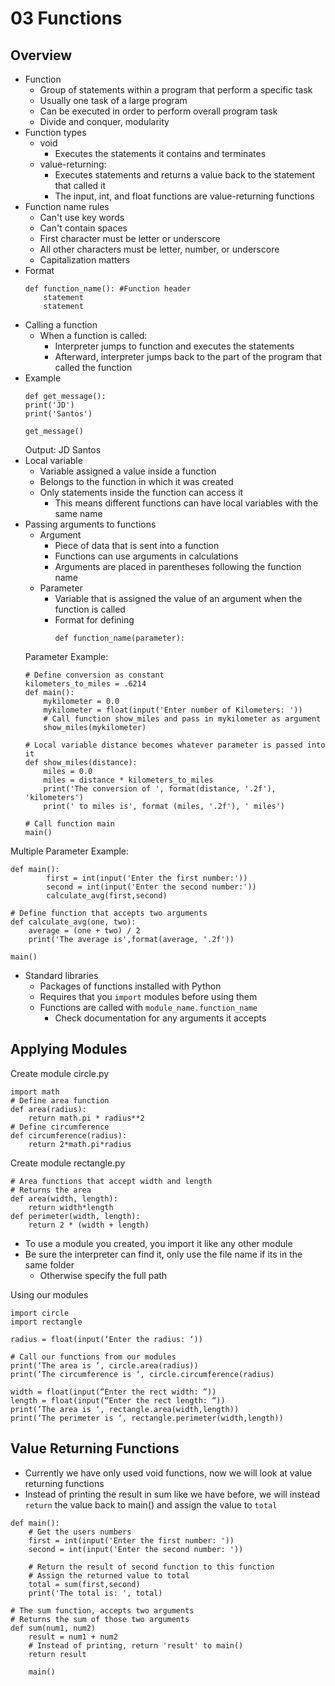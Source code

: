 # 03 Functions
## Overview
- Function
	- Group of statements within a program that perform a specific task
	- Usually one task of a large program
	- Can be executed in order to perform overall program task
	- Divide and conquer, modularity
- Function types
	- void
		- Executes the statements it contains and terminates
	- value-returning:
		- Executes statements and returns a value back to the statement that called it
		- The input, int, and float functions are value-returning functions
- Function name rules
	- Can't use key words
	- Can't contain spaces
	- First character must be letter or underscore
	- All other characters must be letter, number, or underscore
	- Capitalization matters
- Format
	```
	def function_name(): #Function header 
		statement
		statement
	```
- Calling a function
	- When a function is called:
		- Interpreter jumps to function and executes the statements
		- Afterward, interpreter jumps back to the part of the program that called the function
- Example
	```
	def get_message():
    print('JD')
    print('Santos')

	get_message()
	```
	Output:
		JD
		Santos
- Local variable
	- Variable assigned a value inside a function
	- Belongs to the function in which it was created
	- Only statements inside the function can access it
		- This means different functions can have local variables with the same name
- Passing arguments to functions
	- Argument
		- Piece of data that is sent into a function
		- Functions can use arguments in calculations
		- Arguments are placed in parentheses following the function name
	- Parameter
		- Variable that is assigned the value of an argument when the function is called
		- Format for defining
			```
			def function_name(parameter): 
			```
	Parameter Example:
	```
	# Define conversion as constant 
	kilometers_to_miles = .6214
	def main():
	    mykilometer = 0.0
	    mykilometer = float(input('Enter number of Kilometers: '))
	    # Call function show_miles and pass in mykilometer as argument
	    show_miles(mykilometer)
	
	# Local variable distance becomes whatever parameter is passed into it
	def show_miles(distance):
	    miles = 0.0
	    miles = distance * kilometers_to_miles
	    print('The conversion of ', format(distance, '.2f'), 'kilometers')
	    print(' to miles is', format (miles, '.2f'), ' miles')
	
	# Call function main
	main()
	```
Multiple Parameter Example:
```
def main():
        first = int(input('Enter the first number:'))
        second = int(input('Enter the second number:'))
        calculate_avg(first,second)

# Define function that accepts two arguments
def calculate_avg(one, two):
    average = (one + two) / 2
    print('The average is',format(average, '.2f'))

main()
```

- Standard libraries
	- Packages of functions installed with Python
	- Requires that you `import` modules before using them
	- Functions are called with `module_name.function_name` 
		- Check documentation for any arguments it accepts
## Applying Modules
Create module circle.py
```
import math
# Define area function
def area(radius):
	return math.pi * radius**2
# Define circumference
def circumference(radius):
	return 2*math.pi*radius
```

Create module rectangle.py
```
# Area functions that accept width and length
# Returns the area
def area(width, length):
	return width*length
def perimeter(width, length):
	return 2 * (width + length)
```

- To use a module you created, you import it like any other module
- Be sure the interpreter can find it, only use the file name if its in the same folder 
	- Otherwise specify the full path

Using our modules
```
import circle
import rectangle

radius = float(input(‘Enter the radius: ‘))

# Call our functions from our modules
print(‘The area is ‘, circle.area(radius))
print(‘The circumference is ‘, circle.circumference(radius)

width = float(input(“Enter the rect width: “))
length = float(input(“Enter the rect length: “))
print(‘The area is ‘, rectangle.area(width,length))
print(‘The perimeter is ‘, rectangle.perimeter(width,length))
```
## Value Returning Functions
- Currently we have only used void functions, now we will look at value returning functions
- Instead of printing the result in sum like we have before, we will instead `return` the value back to main() and assign the value to `total`
```
def main():
	# Get the users numbers
	first = int(input('Enter the first number: '))
	second = int(input('Enter the second number: '))
	
	# Return the result of second function to this function
	# Assign the returned value to total
	total = sum(first,second)
	print('The total is: ', total)
	
# The sum function, accepts two arguments
# Returns the sum of those two arguments
def sum(num1, num2)
	result = num1 + num2
	# Instead of printing, return 'result' to main()
	return result
	
	main()